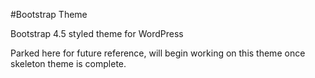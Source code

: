 #Bootstrap Theme

Bootstrap 4.5 styled theme for WordPress

Parked here for future reference, will begin working on this theme once skeleton theme is complete.
